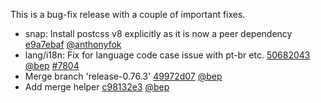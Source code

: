 

This is a bug-fix release with a couple of important fixes.

* snap: Install postcss v8 explicitly as it is now a peer dependency [e9a7ebaf](https://github.com/gohugoio/hugo/commit/e9a7ebaf67a63ffe5e64c3b3aaefe66feb7f1868) [@anthonyfok](https://github.com/anthonyfok) 
* lang/i18n: Fix for language code case issue with pt-br etc. [50682043](https://github.com/gohugoio/hugo/commit/506820435cacb39ce7bb1835f46a15e913b95828) [@bep](https://github.com/bep) [#7804](https://github.com/gohugoio/hugo/issues/7804)
* Merge branch 'release-0.76.3' [49972d07](https://github.com/gohugoio/hugo/commit/49972d07925604fea45afe1ace7b5dcc6efc30bf) [@bep](https://github.com/bep) 
* Add merge helper [c98132e3](https://github.com/gohugoio/hugo/commit/c98132e30e01a9638e61bd888c769d30e4e43ad5) [@bep](https://github.com/bep) 




